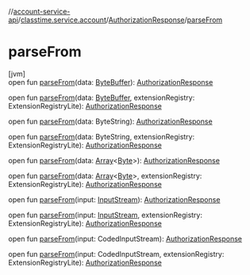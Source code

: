 //[account-service-api](../../../index.md)/[classtime.service.account](../index.md)/[AuthorizationResponse](index.md)/[parseFrom](parse-from.md)

# parseFrom

[jvm]\
open fun [parseFrom](parse-from.md)(data: [ByteBuffer](https://docs.oracle.com/javase/8/docs/api/java/nio/ByteBuffer.html)): [AuthorizationResponse](index.md)

open fun [parseFrom](parse-from.md)(data: [ByteBuffer](https://docs.oracle.com/javase/8/docs/api/java/nio/ByteBuffer.html), extensionRegistry: ExtensionRegistryLite): [AuthorizationResponse](index.md)

open fun [parseFrom](parse-from.md)(data: ByteString): [AuthorizationResponse](index.md)

open fun [parseFrom](parse-from.md)(data: ByteString, extensionRegistry: ExtensionRegistryLite): [AuthorizationResponse](index.md)

open fun [parseFrom](parse-from.md)(data: [Array](https://kotlinlang.org/api/latest/jvm/stdlib/kotlin/-array/index.html)&lt;[Byte](https://kotlinlang.org/api/latest/jvm/stdlib/kotlin/-byte/index.html)&gt;): [AuthorizationResponse](index.md)

open fun [parseFrom](parse-from.md)(data: [Array](https://kotlinlang.org/api/latest/jvm/stdlib/kotlin/-array/index.html)&lt;[Byte](https://kotlinlang.org/api/latest/jvm/stdlib/kotlin/-byte/index.html)&gt;, extensionRegistry: ExtensionRegistryLite): [AuthorizationResponse](index.md)

open fun [parseFrom](parse-from.md)(input: [InputStream](https://docs.oracle.com/javase/8/docs/api/java/io/InputStream.html)): [AuthorizationResponse](index.md)

open fun [parseFrom](parse-from.md)(input: [InputStream](https://docs.oracle.com/javase/8/docs/api/java/io/InputStream.html), extensionRegistry: ExtensionRegistryLite): [AuthorizationResponse](index.md)

open fun [parseFrom](parse-from.md)(input: CodedInputStream): [AuthorizationResponse](index.md)

open fun [parseFrom](parse-from.md)(input: CodedInputStream, extensionRegistry: ExtensionRegistryLite): [AuthorizationResponse](index.md)
